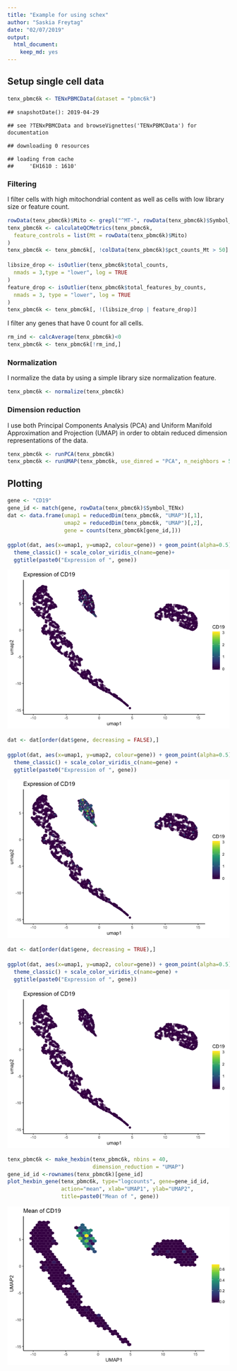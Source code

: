 ```yaml
---
title: "Example for using schex"
author: "Saskia Freytag"
date: "02/07/2019"
output:
  html_document:
    keep_md: yes
---
```




## Setup single cell data


```r
tenx_pbmc6k <- TENxPBMCData(dataset = "pbmc6k")
```

```
## snapshotDate(): 2019-04-29
```

```
## see ?TENxPBMCData and browseVignettes('TENxPBMCData') for documentation
```

```
## downloading 0 resources
```

```
## loading from cache 
##     'EH1610 : 1610'
```

### Filtering

I filter cells with high mitochondrial content as well as cells with low
library size or feature count.


```r
rowData(tenx_pbmc6k)$Mito <- grepl("^MT-", rowData(tenx_pbmc6k)$Symbol_TENx)
tenx_pbmc6k <- calculateQCMetrics(tenx_pbmc6k,
  feature_controls = list(Mt = rowData(tenx_pbmc6k)$Mito)
)
tenx_pbmc6k <- tenx_pbmc6k[, !colData(tenx_pbmc6k)$pct_counts_Mt > 50]

libsize_drop <- isOutlier(tenx_pbmc6k$total_counts,
  nmads = 3,type = "lower", log = TRUE
)
feature_drop <- isOutlier(tenx_pbmc6k$total_features_by_counts,
  nmads = 3, type = "lower", log = TRUE
)
tenx_pbmc6k <- tenx_pbmc6k[, !(libsize_drop | feature_drop)]
```

I filter any genes that have 0 count for all cells.


```r
rm_ind <- calcAverage(tenx_pbmc6k)<0
tenx_pbmc6k <- tenx_pbmc6k[!rm_ind,]
```

### Normalization

I normalize the data by using a simple library size normalization feature.


```r
tenx_pbmc6k <- normalize(tenx_pbmc6k)
```

### Dimension reduction

I use both Principal Components Analysis (PCA) and Uniform Manifold 
Approximation and Projection (UMAP) in order to obtain reduced dimension 
representations of the data.


```r
tenx_pbmc6k <- runPCA(tenx_pbmc6k)
tenx_pbmc6k <- runUMAP(tenx_pbmc6k, use_dimred = "PCA", n_neighbors = 50)
```

## Plotting


```r
gene <- "CD19"
gene_id <- match(gene, rowData(tenx_pbmc6k)$Symbol_TENx)
dat <- data.frame(umap1 = reducedDim(tenx_pbmc6k, "UMAP")[,1],
                  umap2 = reducedDim(tenx_pbmc6k, "UMAP")[,2],
                  gene = counts(tenx_pbmc6k[gene_id,]))

ggplot(dat, aes(x=umap1, y=umap2, colour=gene)) + geom_point(alpha=0.5) +
  theme_classic() + scale_color_viridis_c(name=gene)+ 
  ggtitle(paste0("Expression of ", gene))
```

![](example_schex_files/figure-html/ggplot-random-1.png)<!-- -->


```r
dat <- dat[order(dat$gene, decreasing = FALSE),]

ggplot(dat, aes(x=umap1, y=umap2, colour=gene)) + geom_point(alpha=0.5) +
  theme_classic() + scale_color_viridis_c(name=gene) + 
  ggtitle(paste0("Expression of ", gene))
```

![](example_schex_files/figure-html/ggplot-increasing-1.png)<!-- -->


```r
dat <- dat[order(dat$gene, decreasing = TRUE),]

ggplot(dat, aes(x=umap1, y=umap2, colour=gene)) + geom_point(alpha=0.5) +
  theme_classic() + scale_color_viridis_c(name=gene) + 
  ggtitle(paste0("Expression of ", gene))
```

![](example_schex_files/figure-html/ggplot-decreasing-1.png)<!-- -->


```r
tenx_pbmc6k <- make_hexbin(tenx_pbmc6k, nbins = 40, 
                           dimension_reduction = "UMAP")
gene_id_id <-rownames(tenx_pbmc6k)[gene_id]
plot_hexbin_gene(tenx_pbmc6k, type="logcounts", gene=gene_id_id, 
                 action="mean", xlab="UMAP1", ylab="UMAP2", 
                 title=paste0("Mean of ", gene))
```

![](example_schex_files/figure-html/schex-1.png)<!-- -->
```

